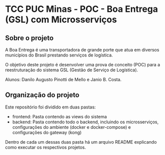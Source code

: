 # TCC PUC Minas - POC - Boa Entrega (GSL) com Microsserviços 
## Sobre o projeto
A Boa Entrega é uma transportadora de grande porte que atua em diversos municípios do Brasil prestando serviços de logística.

O objetivo deste projeto é desenvolver uma prova de conceito (POC) para a reestruturação do sistema GSL (Gestão de Serviço de Logística).

Alunos: Danilo Augusto Pinotti de Mello e Janio B. Costa.

## Organização do projeto
Este repositório foi dividido em duas pastas:
- frontend: Pasta contendo as views do sistema
- backend: Pasta contendo todo o backend, incluindo os microsserviços, configurações do ambiente (docker e docker-compose) e configurações do gateway (kong)

Dentro de cada um dessas duas pasta há um arquivo README explicando como executar os respectivos projetos.
